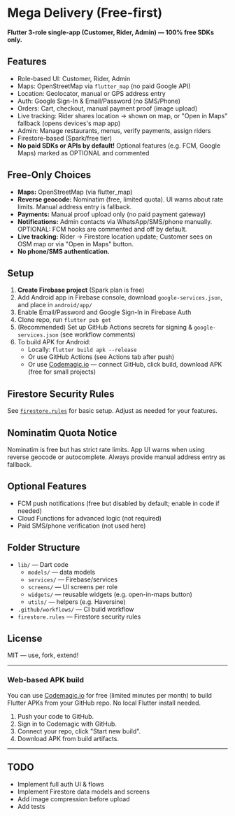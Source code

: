 # Mega Delivery (Free-first)

**Flutter 3-role single-app (Customer, Rider, Admin) — 100% free SDKs only.**

## Features

- Role-based UI: Customer, Rider, Admin
- Maps: OpenStreetMap via `flutter_map` (no paid Google API)
- Location: Geolocator, manual or GPS address entry
- Auth: Google Sign-In & Email/Password (no SMS/Phone)
- Orders: Cart, checkout, manual payment proof (image upload)
- Live tracking: Rider shares location → shown on map, or "Open in Maps" fallback (opens devices's map app)
- Admin: Manage restaurants, menus, verify payments, assign riders
- Firestore-based (Spark/free tier)
- **No paid SDKs or APIs by default!** Optional features (e.g. FCM, Google Maps) marked as OPTIONAL and commented

## Free-Only Choices

- **Maps:** OpenStreetMap (via flutter_map)
- **Reverse geocode:** Nominatim (free, limited quota). UI warns about rate limits. Manual address entry is fallback.
- **Payments:** Manual proof upload only (no paid payment gateway)
- **Notifications:** Admin contacts via WhatsApp/SMS/phone manually. OPTIONAL: FCM hooks are commented and off by default.
- **Live tracking:** Rider → Firestore location update; Customer sees on OSM map or via "Open in Maps" button.
- **No phone/SMS authentication.**

## Setup

1. **Create Firebase project** (Spark plan is free)
2. Add Android app in Firebase console, download `google-services.json`, and place in `android/app/`
3. Enable Email/Password and Google Sign-In in Firebase Auth
4. Clone repo, run `flutter pub get`
5. (Recommended) Set up GitHub Actions secrets for signing & `google-services.json` (see workflow comments)
6. To build APK for Android:
    - Locally: `flutter build apk --release`
    - Or use GitHub Actions (see Actions tab after push)
    - Or use [Codemagic.io](https://codemagic.io/) — connect GitHub, click build, download APK (free for small projects)

## Firestore Security Rules

See [`firestore.rules`](firestore.rules) for basic setup. Adjust as needed for your features.

## Nominatim Quota Notice

Nominatim is free but has strict rate limits. App UI warns when using reverse geocode or autocomplete. Always provide manual address entry as fallback.

## Optional Features

- FCM push notifications (free but disabled by default; enable in code if needed)
- Cloud Functions for advanced logic (not required)
- Paid SMS/phone verification (not used here)

## Folder Structure

- `lib/` — Dart code
  - `models/` — data models
  - `services/` — Firebase/services
  - `screens/` — UI screens per role
  - `widgets/` — reusable widgets (e.g. open-in-maps button)
  - `utils/` — helpers (e.g. Haversine)
- `.github/workflows/` — CI build workflow
- `firestore.rules` — Firestore security rules

## License

MIT — use, fork, extend!

---

### Web-based APK build

You can use [Codemagic.io](https://codemagic.io/) for free (limited minutes per month) to build Flutter APKs from your GitHub repo. No local Flutter install needed.

1. Push your code to GitHub.
2. Sign in to Codemagic with GitHub.
3. Connect your repo, click "Start new build".
4. Download APK from build artifacts.

---

## TODO

- Implement full auth UI & flows
- Implement Firestore data models and screens
- Add image compression before upload
- Add tests